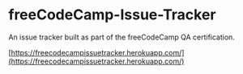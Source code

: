 # freeCodeCamp-Issue-Tracker

An issue tracker built as part of the freeCodeCamp QA certification.

[https://freecodecampissuetracker.herokuapp.com/](https://freecodecampissuetracker.herokuapp.com/)

